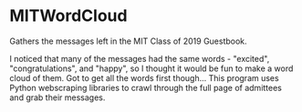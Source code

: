 # MITWordCloud
Gathers the messages left in the MIT Class of 2019 Guestbook.

I noticed that many of the messages had the same words - "excited", "congratulations", and "happy", so I thought it would be fun to make a word cloud of them.
Got to get all the words first though...
This program uses Python webscraping libraries to crawl through the full page of admittees and grab their messages.
